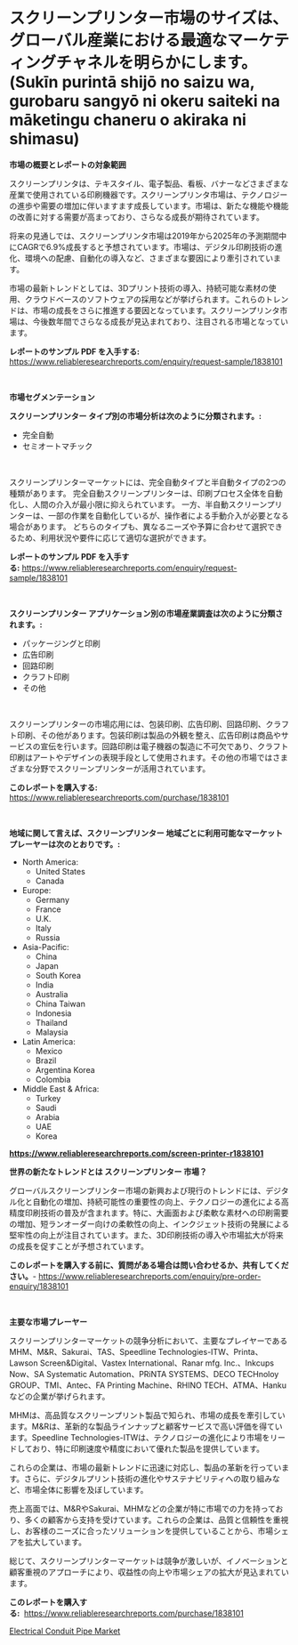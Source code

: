 <p><h1>スクリーンプリンター市場のサイズは、グローバル産業における最適なマーケティングチャネルを明らかにします。 (Sukīn purintā shijō no saizu wa, gurobaru sangyō ni okeru saiteki na māketingu chaneru o akiraka ni shimasu)</h1></p><p><strong>市場の概要とレポートの対象範囲</strong></p>
<p><p>スクリーンプリンタは、テキスタイル、電子製品、看板、バナーなどさまざまな産業で使用されている印刷機器です。スクリーンプリンタ市場は、テクノロジーの進歩や需要の増加に伴いますます成長しています。市場は、新たな機能や機能の改善に対する需要が高まっており、さらなる成長が期待されています。</p><p>将来の見通しでは、スクリーンプリンタ市場は2019年から2025年の予測期間中にCAGRで6.9%成長すると予想されています。市場は、デジタル印刷技術の進化、環境への配慮、自動化の導入など、さまざまな要因により牽引されています。</p><p>市場の最新トレンドとしては、3Dプリント技術の導入、持続可能な素材の使用、クラウドベースのソフトウェアの採用などが挙げられます。これらのトレンドは、市場の成長をさらに推進する要因となっています。スクリーンプリンタ市場は、今後数年間でさらなる成長が見込まれており、注目される市場となっています。</p></p>
<p><strong>レポートのサンプル PDF を入手する:</strong> <a href="https://www.reliableresearchreports.com/enquiry/request-sample/1838101">https://www.reliableresearchreports.com/enquiry/request-sample/1838101</a></p>
<p>&nbsp;</p>
<p><strong>市場セグメンテーション</strong></p>
<p><strong>スクリーンプリンター タイプ別の市場分析は次のように分類されます。:</strong></p>
<p><ul><li>完全自動</li><li>セミオートマチック</li></ul></p>
<p>&nbsp;</p>
<p><p>スクリーンプリンターマーケットには、完全自動タイプと半自動タイプの2つの種類があります。 完全自動スクリーンプリンターは、印刷プロセス全体を自動化し、人間の介入が最小限に抑えられています。 一方、半自動スクリーンプリンターは、一部の作業を自動化しているが、操作者による手動介入が必要となる場合があります。 どちらのタイプも、異なるニーズや予算に合わせて選択できるため、利用状況や要件に応じて適切な選択ができます。</p></p>
<p><strong>レポートのサンプル PDF を入手する:</strong>&nbsp;<a href="https://www.reliableresearchreports.com/enquiry/request-sample/1838101">https://www.reliableresearchreports.com/enquiry/request-sample/1838101</a></p>
<p>&nbsp;</p>
<p><strong> スクリーンプリンター アプリケーション別の市場産業調査は次のように分類されます。:</strong></p>
<p><ul><li>パッケージングと印刷</li><li>広告印刷</li><li>回路印刷</li><li>クラフト印刷</li><li>その他</li></ul></p>
<p>&nbsp;</p>
<p><p>スクリーンプリンターの市場応用には、包装印刷、広告印刷、回路印刷、クラフト印刷、その他があります。包装印刷は製品の外観を整え、広告印刷は商品やサービスの宣伝を行います。回路印刷は電子機器の製造に不可欠であり、クラフト印刷はアートやデザインの表現手段として使用されます。その他の市場ではさまざまな分野でスクリーンプリンターが活用されています。</p></p>
<p><strong>このレポートを購入する:</strong>&nbsp; <a href="https://www.reliableresearchreports.com/purchase/1838101">https://www.reliableresearchreports.com/purchase/1838101</a></p>
<p>&nbsp;</p>
<p><strong>地域に関して言えば、スクリーンプリンター 地域ごとに利用可能なマーケットプレーヤーは次のとおりです。:</strong></p>
<p><ul>
    <li>
        North America:
        <ul>
            <li>United States</li>
            <li>Canada</li>
        </ul>
    </li>
    <li>
        Europe:
        <ul>
            <li>Germany</li>
            <li>France</li>
            <li>U.K.</li>
            <li>Italy</li>
            <li>Russia</li>
        </ul>
    </li>
    <li>
        Asia-Pacific:
        <ul>
            <li>China</li>
            <li>Japan</li>
            <li>South Korea</li>
            <li>India</li>
            <li>Australia</li>
            <li>China Taiwan</li>
            <li>Indonesia</li>
            <li>Thailand</li>
            <li>Malaysia</li>
        </ul>
    </li>
    <li>
        Latin America:
        <ul>
            <li>Mexico</li>
            <li>Brazil</li>
            <li>Argentina Korea</li>
            <li>Colombia</li>
        </ul>
    </li>
    <li>
        Middle East & Africa:
        <ul>
            <li>Turkey</li>
            <li>Saudi</li>
            <li>Arabia</li>
            <li>UAE</li>
            <li>Korea</li>
        </ul>
    </li>
    </ul></p>
<p><strong><a href="https://www.reliableresearchreports.com/screen-printer-r1838101">https://www.reliableresearchreports.com/screen-printer-r1838101</a></strong>&nbsp;</p>
<p><strong>世界の新たなトレンドとは スクリーンプリンター 市場？</strong></p>
<p><p>グローバルスクリーンプリンター市場の新興および現行のトレンドには、デジタル化と自動化の増加、持続可能性の重要性の向上、テクノロジーの進化による高精度印刷技術の普及が含まれます。特に、大画面および柔軟な素材への印刷需要の増加、短ランオーダー向けの柔軟性の向上、インクジェット技術の発展による堅牢性の向上が注目されています。また、3D印刷技術の導入や市場拡大が将来の成長を促すことが予想されています。</p></p>
<p><strong>このレポートを購入する前に、質問がある場合は問い合わせるか、共有してください。</strong>- <a href="https://www.reliableresearchreports.com/enquiry/pre-order-enquiry/1838101">https://www.reliableresearchreports.com/enquiry/pre-order-enquiry/1838101</a></p>
<p>&nbsp;</p>
<p><strong>主要な市場プレーヤー</strong></p>
<p><p>スクリーンプリンターマーケットの競争分析において、主要なプレイヤーであるMHM、M&R、Sakurai、TAS、Speedline Technologies-ITW、Printa、Lawson Screen&Digital、Vastex International、Ranar mfg. Inc.、Inkcups Now、SA Systematic Automation、PRiNTA SYSTEMS、DECO TECHnoloy GROUP、TMI、Antec、FA Printing Machine、RHINO TECH、ATMA、Hankuなどの企業が挙げられます。</p><p>MHMは、高品質なスクリーンプリント製品で知られ、市場の成長を牽引しています。M&Rは、革新的な製品ラインナップと顧客サービスで高い評価を得ています。Speedline Technologies-ITWは、テクノロジーの進化により市場をリードしており、特に印刷速度や精度において優れた製品を提供しています。</p><p>これらの企業は、市場の最新トレンドに迅速に対応し、製品の革新を行っています。さらに、デジタルプリント技術の進化やサステナビリティへの取り組みなど、市場全体に影響を及ぼしています。</p><p>売上高面では、M&RやSakurai、MHMなどの企業が特に市場での力を持っており、多くの顧客から支持を受けています。これらの企業は、品質と信頼性を重視し、お客様のニーズに合ったソリューションを提供していることから、市場シェアを拡大しています。</p><p>総じて、スクリーンプリンターマーケットは競争が激しいが、イノベーションと顧客重視のアプローチにより、収益性の向上や市場シェアの拡大が見込まれています。</p></p>
<p><strong>このレポートを購入する:</strong>&nbsp;&nbsp;<a href="https://www.reliableresearchreports.com/purchase/1838101">https://www.reliableresearchreports.com/purchase/1838101</a></p>
<p><p><a href="https://extreme-scabiosa-c81.notion.site/Electrical-Conduit-Pipe-Market-Analysis-and-Market-Size-Global-Industry-Overview-Market-Segmentati-e5d8ba4f5eba411ba859da248b2e180d">Electrical Conduit Pipe Market</a></p></p>